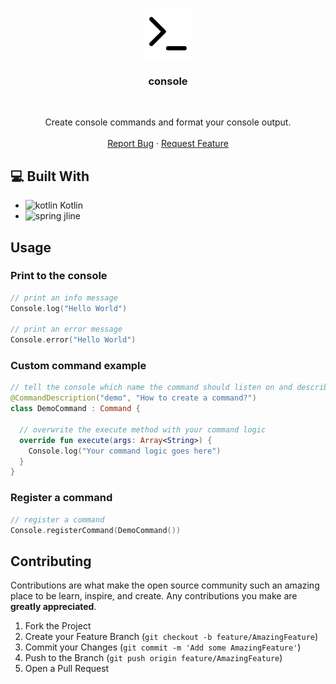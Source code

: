 <br />
<p align="center">
<a href="https://github.com/LukasRingel/console">
    <img src="logo.png" alt="Logo" width="80" height="80">
  </a>
<h3 align="center">console</h3>
<br>
  <p align="center">
    Create console commands and format your console output.
    <br />
    <br />
    <a href="https://github.com/LukasRingel/console/issues">Report Bug</a>
    ·
    <a href="https://github.com/LukasRingel/console/issues">Request Feature</a>
  </p>

## 💻 Built With

* []() <img src="https://www.vectorlogo.zone/logos/kotlin/kotlin-icon.svg" alt="kotlin" width="20" height="20"/> Kotlin
* []() <img src="https://www.vectorlogo.zone/logos/github/github-icon.svg" alt="spring" width="20" height="20"/> jline

## Usage

### Print to the console

```kotlin
// print an info message
Console.log("Hello World")

// print an error message
Console.error("Hello World")
```

### Custom command example

```kotlin
// tell the console which name the command should listen on and describe the command
@CommandDescription("demo", "How to create a command?")
class DemoCommand : Command {

  // overwrite the execute method with your command logic
  override fun execute(args: Array<String>) {
    Console.log("Your command logic goes here")
  }
}
```

### Register a command

```kotlin
// register a command
Console.registerCommand(DemoCommand())
```

## Contributing

Contributions are what make the open source community such an amazing place to be learn, inspire, and create. Any
contributions you make are **greatly appreciated**.

1. Fork the Project
2. Create your Feature Branch (`git checkout -b feature/AmazingFeature`)
3. Commit your Changes (`git commit -m 'Add some AmazingFeature'`)
4. Push to the Branch (`git push origin feature/AmazingFeature`)
5. Open a Pull Request